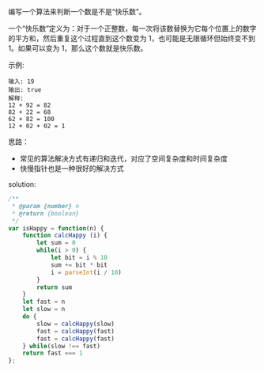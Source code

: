 编写一个算法来判断一个数是不是“快乐数”。

一个“快乐数”定义为：对于一个正整数，每一次将该数替换为它每个位置上的数字的平方和，然后重复这个过程直到这个数变为 1，也可能是无限循环但始终变不到 1。如果可以变为 1，那么这个数就是快乐数。

示例: 

```text
输入: 19
输出: true
解释: 
12 + 92 = 82
82 + 22 = 68
62 + 82 = 100
12 + 02 + 02 = 1
```

思路：

- 常见的算法解决方式有递归和迭代，对应了空间复杂度和时间复杂度
- 快慢指针也是一种很好的解决方式

solution:

```javascript
/**
 * @param {number} n
 * @return {boolean}
 */
var isHappy = function(n) {
    function calcHappy (i) {
        let sum = 0
        while(i > 0) {
            let bit = i % 10
            sum += bit * bit
            i = parseInt(i / 10)
        }
        return sum
    }
    let fast = n
    let slow = n
    do {
        slow = calcHappy(slow)
        fast = calcHappy(fast)
        fast = calcHappy(fast)
    } while(slow !== fast)
    return fast === 1
};
```
